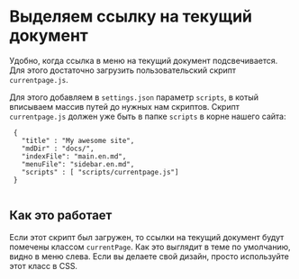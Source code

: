  # Выделяем ссылку на текущий документ

Удобно, когда ссылка в меню на текущий документ подсвечивается. Для этого достаточно загрузить пользовательский скрипт `currentpage.js`. 

Для этого добавляем в `settings.json` параметр `scripts`, в котый вписываем массив путей до нужных нам скриптов. Скрипт `currentpage.js` должен уже быть в папке `scripts` в корне нашего сайта:

```
 {
   "title" : "My awesome site",
   "mdDir" : "docs/",
   "indexFile": "main.en.md",
   "menuFile": "sidebar.en.md",
   "scripts" : [ "scripts/currentpage.js"]   
 }
 
```

## Как это работает

Если этот скрипт был загружен, то ссылки на текущий документ будут помечены классом `currentPage`. Как это выглядит в теме по умолчанию, видно в меню слева. Если вы делаете свой дизайн, просто используйте этот класс в CSS.
